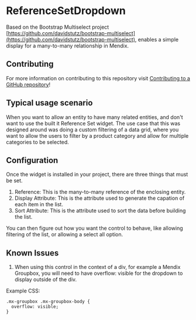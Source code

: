 # ReferenceSetDropdown

Based on the Bootstrap Multiselect project [https://github.com/davidstutz/bootstrap-multiselect](https://github.com/davidstutz/bootstrap-multiselect), enables a simple display for a many-to-many relationship in Mendix.

## Contributing

For more information on contributing to this repository visit [Contributing to a GitHub repository](https://world.mendix.com/display/howto50/Contributing+to+a+GitHub+repository)!

## Typical usage scenario

When you want to allow an entity to have many related entities, and don't want to use the built it Reference Set widget. The use case that this was designed around was doing a custom filtering of a data grid, where you want to allow the users to filter by a product category and allow for multiple categories to be selected.
 
## Configuration

Once the widget is installed in your project, there are three things that must be set.

1. Reference: This is the many-to-many reference of the enclosing entity.
2. Display Attribute: This is the attribute used to generate the capation of each item in the list.
3. Sort Attribute: This is the attribute used to sort the data before building the list.

You can then figure out how you want the control to behave, like allowing filtering of the list, or allowing a select all option.

## Known Issues

1. When using this control in the context of a div, for example a Mendix Groupbox, you will need to have overflow: visible for the dropdown to display outside of the div.

Example CSS:

```
.mx-groupbox .mx-groupbox-body {
  overflow: visible;
}
```

